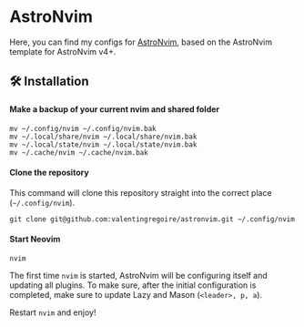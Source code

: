 # AstroNvim

Here, you can find my configs for [AstroNvim](https://github.com/AstroNvim/AstroNvim), based on the AstroNvim template for AstroNvim v4+.

## 🛠️ Installation

#### Make a backup of your current nvim and shared folder

```shell
mv ~/.config/nvim ~/.config/nvim.bak
mv ~/.local/share/nvim ~/.local/share/nvim.bak
mv ~/.local/state/nvim ~/.local/state/nvim.bak
mv ~/.cache/nvim ~/.cache/nvim.bak
```
#### Clone the repository

This command will clone this repository straight into the correct place (`~/.config/nvim`).

```shell
git clone git@github.com:valentingregoire/astronvim.git ~/.config/nvim
```

#### Start Neovim

```shell
nvim
```

The first time `nvim` is started, AstroNvim will be configuring itself and updating all plugins.
To make sure, after the initial configuration is completed, make sure to update Lazy and Mason (`<leader>, p, a`).

Restart `nvim` and enjoy!
